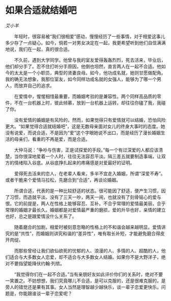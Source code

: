 # 如果合适就结婚吧

*艾小羊*

　　年轻时，很容易被“我们很相爱”感动，慢慢经历了一些事情，对于相爱这事儿多少存了一点疑心。如今，倘若一对男女决定在一起，我更希望听到他们自信满满地说，我们在一起，真的很合适。

　　不久前，遇到大学同学。他曾与我的室友爱得轰轰烈烈，死去活来，毕业后，他们却分手了。忍不住打听分手原因，他倒也坦然，直言两人在一起不合适。他如今的太太是一个小职员，典型的贤妻良母。如今，他功成名就，她则甘愿做配角。我的确无法想象，我那位室友，如今同样功成名就的女强人，能够为了哪一个男人，而放弃自己的追求。

　　在爱情中，惺惺相惜最重要，而婚姻考验的是兼容性。两个同样高品质的零件，不在一台机器上时，彼此倾慕，放到一台机器上运转，却往往你磕了我，我碰了你。

　　没有爱情的婚姻是有风险的，然而，如果觉得只有爱情就可以结婚，恐怕风险更大。“如果觉得合适就结婚吧”，这是无数母亲面对女儿的终身大事时的态度。她没有说爱，而说合适，不是因为“爱”这个字眼她说不出口，而是经历了漫长婚姻生活的母亲们，看重的不再是爱，而是合适。

　　大仲马说：“争吵与伤害，正是试探爱的手段。”每一个有过深爱的人都应该清楚，当你很深地爱着一个人时，往往无法容忍平淡。隔三差五就要制造事端，让双方的情绪陷入谷底。从谷底挣扎起来的疼痛感是对爱最好的证明。

　　爱得死去活来的恋人，在老辈人看来，多半不宜走入婚姻，所谓“深爱不寿”。或者干脆来个爱情马拉松，先磨合到“合适”，再谈论婚姻。

　　所谓合适，代表的是一种比较舒适的状态。很可能因了舒适，便产生习惯，因了习惯，而造就平淡。没有了三天一吵，两天一闹，也就没有了刻骨铭心的爱与恨。它的前提是，两人在性格上能够容忍、互补。不合乎常理的爱情最美丽，合乎常理的婚姻才最长久。婚姻都是对爱情最严重的磨损，爱的升华也好，亲情的建立也好，总之是跟爱情没什么关系了。

　　随着磨合的加剧，相爱时被刻意忽略的性格上的不和谐会越来越明显。爱情讲究的是“共性”，而婚姻则讲究和谐的“差异性”，唯有取长补短，才能避免磨合得皮开肉绽。

　　而那些曾经让我们欲仙欲死的忧郁的人、浪漫的人、多情的人、超酷的人，他们适合与大多数女人恋爱，却不适合与大多数女人结婚。如果你不是大野洋子，绝对不要指望能降伏约翰·列侬。

　　“我觉得你们在一起不合适。”当有亲朋好友如此评价你们的关系时，绝对不要一笑置之。不妨想想，我们究竟哪儿不合适，是可以克服的，还是很难克服的，是旁人的错觉还是果有其事。女人当然是理智越少越快乐，谈一辈子恋爱更快乐，问题是，你能跟谁谈一辈子恋爱呢？